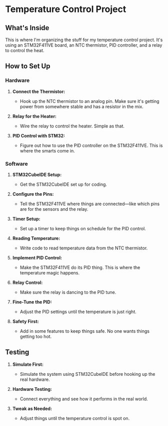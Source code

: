 # Temperature Control Project

## What's Inside
This is where I'm organizing the stuff for my temperature control project. It's using an STM32F411VE board, an NTC thermistor, PID controller, and a relay to control the heat.

## How to Set Up

### Hardware
1. **Connect the Thermistor:**
   - Hook up the NTC thermistor to an analog pin. Make sure it's getting power from somewhere stable and has a resistor in the mix.

2. **Relay for the Heater:**
   - Wire the relay to control the heater. Simple as that.

3. **PID Control with STM32:**
   - Figure out how to use the PID controller on the STM32F411VE. This is where the smarts come in.

### Software
1. **STM32CubeIDE Setup:**
   - Get the STM32CubeIDE set up for coding.

2. **Configure the Pins:**
   - Tell the STM32F411VE where things are connected—like which pins are for the sensors and the relay.

3. **Timer Setup:**
   - Set up a timer to keep things on schedule for the PID control.

4. **Reading Temperature:**
   - Write code to read temperature data from the NTC thermistor.

5. **Implement PID Control:**
   - Make the STM32F411VE do its PID thing. This is where the temperature magic happens.

6. **Relay Control:**
   - Make sure the relay is dancing to the PID tune.

7. **Fine-Tune the PID:**
   - Adjust the PID settings until the temperature is just right.

8. **Safety First:**
   - Add in some features to keep things safe. No one wants things getting too hot.

## Testing
1. **Simulate First:**
   - Simulate the system using STM32CubeIDE before hooking up the real hardware.

2. **Hardware Testing:**
   - Connect everything and see how it performs in the real world.

3. **Tweak as Needed:**
   - Adjust things until the temperature control is spot on.

